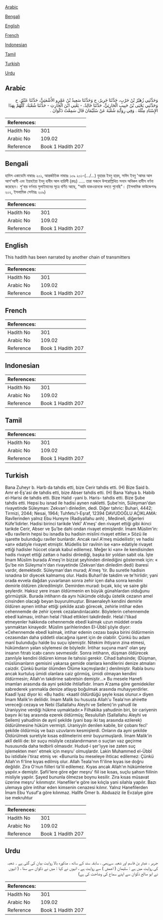 [Arabic](#arabic)

[Bengali](#bengali)

[English](#english)

[French](#french)

[Indonesian](#indonesian)

[Tamil](#tamil)

[Turkish](#turkish)

[Urdu](#urdu)

## Arabic


<div dir="rtl" lang="ar" style={{fontSize:'larger',backgroundColor:'#f8f9fa',padding:20}}>
وَحَدَّثَنِي زُهَيْرُ بْنُ حَرْبٍ، حَدَّثَنَا جَرِيرٌ، ح وَحَدَّثَنَا سَعِيدُ بْنُ عَمْرٍو الأَشْعَثِيُّ، حَدَّثَنَا عَبْثَرٌ، ح وَحَدَّثَنِي يَحْيَى بْنُ حَبِيبٍ الْحَارِثِيُّ، حَدَّثَنَا خَالِدٌ، - يَعْنِي ابْنَ الْحَارِثِ - حَدَّثَنَا شُعْبَةُ، كُلُّهُمْ بِهَذَا الإِسْنَادِ مِثْلَهُ ‏.‏ وَفِي رِوَايَةِ شُعْبَةَ عَنْ سُلَيْمَانَ قَالَ سَمِعْتُ ذَكْوَانَ ‏.‏
</div>
<div style={{backgroundColor:'#f8f9fa',padding:20, marginBottom: 10}}><table> <thead> <tr> <th>References:</th> <th></th> </tr> </thead> <tbody><tr><td>Hadith No</td><td>301</td></tr><tr><td>Arabic No</td><td>109.02</td></tr><tr><td>Reference</td><td>Book 1 Hadith 207</td></tr></tbody></table></div>

## Bengali


<div dir="ltr" lang="bn" style={{fontSize:'larger',backgroundColor:'#f8f9fa',padding:20}}>
হাদিস একাডেমি নাম্বারঃ ২০১, আন্তর্জাতিক নাম্বারঃ ১০৯ ২০১-(.../...) যুহারর ইবনু হারব, সাঈদ ইবনু 'আমর আল আশ'আসী এবং ইয়াহইয়া ইবনু হাবীব আল হারিসী (রহঃ) ..... তারা সকলে উপরোল্লিখিত সনদে অবিকল হাদীস বর্ণনা করেছেন। শু'বার বর্ণনায় সুলাইমানের সূত্রে বর্ণিত আছে, “আমি যাকওয়ানকে বলতে শুনেছি"। (ইসলামিক ফাউন্ডেশনঃ ২০২, ইসলামিক সেন্টারঃ ২০৯)
</div>
<div style={{backgroundColor:'#f8f9fa',padding:20, marginBottom: 10}}><table> <thead> <tr> <th>References:</th> <th></th> </tr> </thead> <tbody><tr><td>Hadith No</td><td>301</td></tr><tr><td>Arabic No</td><td>109.02</td></tr><tr><td>Reference</td><td>Book 1 Hadith 207</td></tr></tbody></table></div>

## English


<div dir="ltr" lang="en" style={{fontSize:'larger',backgroundColor:'#f8f9fa',padding:20}}>
This hadith has been narrated by another chain of transmitters
</div>
<div style={{backgroundColor:'#f8f9fa',padding:20, marginBottom: 10}}><table> <thead> <tr> <th>References:</th> <th></th> </tr> </thead> <tbody><tr><td>Hadith No</td><td>301</td></tr><tr><td>Arabic No</td><td>109.02</td></tr><tr><td>Reference</td><td>Book 1 Hadith 207</td></tr></tbody></table></div>

## French


<div dir="ltr" lang="fr" style={{fontSize:'larger',backgroundColor:'#f8f9fa',padding:20}}>

</div>
<div style={{backgroundColor:'#f8f9fa',padding:20, marginBottom: 10}}><table> <thead> <tr> <th>References:</th> <th></th> </tr> </thead> <tbody><tr><td>Hadith No</td><td>301</td></tr><tr><td>Arabic No</td><td>109.02</td></tr><tr><td>Reference</td><td>Book 1 Hadith 207</td></tr></tbody></table></div>

## Indonesian


<div dir="ltr" lang="id" style={{fontSize:'larger',backgroundColor:'#f8f9fa',padding:20}}>

</div>
<div style={{backgroundColor:'#f8f9fa',padding:20, marginBottom: 10}}><table> <thead> <tr> <th>References:</th> <th></th> </tr> </thead> <tbody><tr><td>Hadith No</td><td>301</td></tr><tr><td>Arabic No</td><td>109.02</td></tr><tr><td>Reference</td><td>Book 1 Hadith 207</td></tr></tbody></table></div>

## Tamil


<div dir="ltr" lang="ta" style={{fontSize:'larger',backgroundColor:'#f8f9fa',padding:20}}>

</div>
<div style={{backgroundColor:'#f8f9fa',padding:20, marginBottom: 10}}><table> <thead> <tr> <th>References:</th> <th></th> </tr> </thead> <tbody><tr><td>Hadith No</td><td>301</td></tr><tr><td>Arabic No</td><td>109.02</td></tr><tr><td>Reference</td><td>Book 1 Hadith 207</td></tr></tbody></table></div>

## Turkish


<div dir="ltr" lang="tr" style={{fontSize:'larger',backgroundColor:'#f8f9fa',padding:20}}>
Bana Zuheyr b. Harb da tahdis etti, bize Cerir tahdis etti. (H) Bize Said b. Amr el-Eş'asi de tahdis etti, bize Abser tahdis etti. (H) Bana Yahya b. Habib el-Harisi de tahdis etti. Bize Halid -yani b. Haris- tahdis etti. Bize Şube tahdis etti. Hepsi bu isnad ile hadisi aynen nakletti. Şube'nin, Süleyman'dan rivayetinde Süleyman: Zekvan'ı dinledim, dedi. Diğer tahric: Buhari, 4442; Tirmizi, 2044; Nesai, 1964; Tuhfetu'l-Eşraf, 12394 DAVUDOĞLU AÇIKLAMA: Ravîlerinden yalnız Ebu Hureyre (Radiyallahu anh) , Medineli, diğerleri Küfe'lidirler. Hadisi birinci tarikde Vekî' A'meş' den rivayet ettiği gibi ikinci tarikde Cerir, Abser ve Şu'be dahi ondan rivayet etmişlerdir. İmam Müslim'in: «Bu ravîlerin hepsi bu isnadla bu hadisin mislini rivayet ettiler.» Sözü ile işarette bulunduğu ravîler bunlardır. Ancak ravî A'meş müdeilistir; ve hadisi «an» edatiyle rivayet etmiştir. Müdellis bir ravînin ise «an» edatiyle rivayet ettiği hadisler hüccet olarak kabul edilemez. Meğer ki «an» ile kendisinden hadis rivayet ettiği zattan o hadisi dinlediği, başka bir yoldan sabit ola. İşte İmam Müslim burada A'meş'in bizzat şeyhinden dinlediğini göstermek için: « Şu'be nin Süleyma'n'dan rivayetinde (Zekvan'dan dinledim dedi) ibaresi vardır, demektedir. Süleyman'dan murad; A'meş 'tir. Bu suretle hadisin isnadına bir diyecek kalmamış olur. Hadis Buharî'de takdim ve te'hirlidir; yani orada evvela dağdan yuvarlanan sonra zehir içen daha sonra kendini demirle öldüren zikredilmiştir. Demirden murad: bıçak, kılıç ve saire gibi şeylerdir. Haksız yere insan öldürmenin en büyük günahlardan olduğunu görmüştük. Burada intiharın da aynı hükümde olduğu üstelik cezanın amel cinsinden olacağı beyan buyurulmuştur. Binaenaleyh kendini demirle öldüren aynen intihar ettiği şekilde azab görecek, zehirle intihar eden cehennemde de zehir içerek cezalandırılacaktır. Böylelerin cehennemde ebedî kalması, intiharı helal i'tikad ettikleri takdirdedir. Helal i'tikad etmeyenler hakkında cehennemde ebedî kalmak uzun müddet orada yanmaktan kinayedir. Müslim şarihlerinden El-Übbî şöyle diyor: «Cehennemde ebedî kalmak, intihar edenin cezası başka birini öldürmenin cezasından daha şiddetli olacağına işaret için de olabilir. Çünkü bu adam manî bulunduğu halde bu suçu işlemiştir. Nitekim ihtiyarın zina etmesi, hükümdarın yalan söylemesi de böyledir. İntihar suçuna manî' olan şey insanın fıtratı icabı canını sevmesidir. Sonra intiharın, düşman öldürecek zannîyîe kendini öldüren kimse ile tahsisi gerekir. Cihad bahsinde; (Düşman, müslünıanların gemisini yakarsa gemide olanlara kendilerini denize atmaları caizdir. Çünkü bunlar ölümden Ölüme kaçmışlardır.) denilmiştir. Rabîa bunu ancak kurtuluş ümidi olanlara caiz görmüş, ümidi olmayan kendini öldürmesin; Allah'ın takdirine sabretsin demiştir...» Bu mesele Hanefi imamları arasında da ayni şekilde ihtilaflıdır. İmam A'zama göre gemidekiler sabrederek yanmakla denize atlayıp boğulmak arasında muhayyerdirler. Kaadî Iyaz diyor ki: «Bu hadis: «kaatil öldürdüğü şeyle kısas olunur.» diyen İmam Malik'in delilidir. İmam Malik bu hususta Allah'u Teala'nın ahirette vereceği cezaya ve Nebi (Sallallahu Aleyhi ve Sellem)'in yahudî ile Uraniyyine verdiği hükme uymaktadır.» Filhakika yahudinin biri, bir cariyenin başını iki taş arasında ezerek öldürmüş; Resulullah (Sallallahu Aleyhi ve Sellem) yahudînin de aynî şekilde (yani başı iki taş arasında ezilerek) öldürülmesine hüküm vermişti. Uraniyyîn denilen kabile, bir çobanı fecî' şekilde öldürmüş ve bazı uzuvlarını kesmişlerdi. Onların da ayni şekilde Öldürülmek suretiyle kısas edilmelerini emir buyurmuşlardı. İmam Malik'in aklî delili de: bir suçu misliyle cezalandırmanın o suçtan vaz geçirme hususunda daha tedbirli olmasıdır. Hudud-i şer'iyye ise zaten suç işlemekten men' etmek için meşru' olmuşlardır. Lakin Muhammed el-Übbî bu istidlale i'tiraz etmiş ve: «Bununla bu meseleye ihticac edilemez: Çünkü Allah'ın fi'line kıyas edilmiş olur. Allah Teala'nın fi'iline kıyas ise doğru değildir. Zira O'nun fiilleri ta'lil edilemez. Kıyas ancak Allah'ın hükümlerine yapılır.» demiştir. Şafii'lere göre eğer meşru' fiil ise kısas, suçlu şahsın fiilinin misliyle yapılır. Şayed bununla ölmezse boynu kesilir. Zira kısas müsavat üzerine meşru' kılınmıştır. Hanefiler'e göre ise kılıçla yani silahla yapılır. Bazı ulemaya göre intihar eden kimsenin cenazesi kılınır. Yalnız Hanefilerden İmam Ebu Yusuf'a göre kılınmaz. Halîfe Ömer b. Abduaziz ile Evzaîye göre ise mekruhtur
</div>
<div style={{backgroundColor:'#f8f9fa',padding:20, marginBottom: 10}}><table> <thead> <tr> <th>References:</th> <th></th> </tr> </thead> <tbody><tr><td>Hadith No</td><td>301</td></tr><tr><td>Arabic No</td><td>109.02</td></tr><tr><td>Reference</td><td>Book 1 Hadith 207</td></tr></tbody></table></div>

## Urdu


<div dir="rtl" lang="ur" style={{fontSize:'larger',backgroundColor:'#f8f9fa',padding:20}}>
جریر ، عبثر بن قاسم اور شعبہ سےبھی ، سابقہ سند کے ساتھ ، مذکورہ بالا روایت بیان کی گئی ہے ۔ شعبہ کی روایت میں ہے : سلیمان ( اعمش ) سے روایت ہے ، انہوں نے کہا : میں نے ذکوان سے سنا ، ( انہوں نے ابو صالح ذکوان سے اپنے سماع کی وضاحت کی ہے)
</div>
<div style={{backgroundColor:'#f8f9fa',padding:20, marginBottom: 10}}><table> <thead> <tr> <th>References:</th> <th></th> </tr> </thead> <tbody><tr><td>Hadith No</td><td>301</td></tr><tr><td>Arabic No</td><td>109.02</td></tr><tr><td>Reference</td><td>Book 1 Hadith 207</td></tr></tbody></table></div>